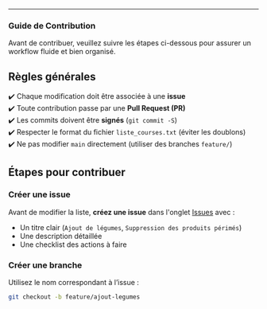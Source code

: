 
---

### Guide de Contribution

Avant de contribuer, veuillez suivre les étapes ci-dessous pour assurer un workflow fluide et bien organisé.

## Règles générales
✔️ Chaque modification doit être associée à une **issue**  
✔️ Toute contribution passe par une **Pull Request (PR)**  
✔️ Les commits doivent être **signés** (`git commit -S`)  
✔️ Respecter le format du fichier `liste_courses.txt` (éviter les doublons)  
✔️ Ne pas modifier `main` directement (utiliser des branches `feature/`)  

## Étapes pour contribuer

### **Créer une issue**
Avant de modifier la liste, **créez une issue** dans l'onglet [Issues](https://github.com/BaiAissame/course/issues) avec :
- Un titre clair (`Ajout de légumes`, `Suppression des produits périmés`)
- Une description détaillée
- Une checklist des actions à faire

### **Créer une branche**
Utilisez le nom correspondant à l’issue :
```sh
git checkout -b feature/ajout-legumes
